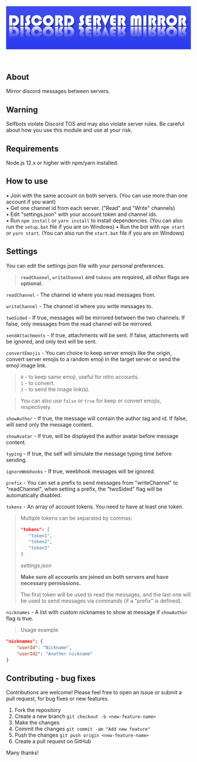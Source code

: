<div align="center">
  <br />
  <p>
    <img src="./logo.png" width="800" alt="discord-server-mirror" />
  </p>
  <br />
</div>

## About
Mirror discord messages between servers.

## Warning
Selfbots violate Discord TOS and may also violate server rules. Be careful about how you use this module and use at your risk.

## Requirements
Node.js 12.x or higher with npm/yarn installed.

## How to use
• Join with the same account on both servers. (You can use more than one account if you want)  
• Get one channel id from each server. ("Read" and "Write" channels)  
• Edit "settings.json" with your account token and channel ids.  
• Run `npm install` or `yarn install` to install dependencies. (You can also run the `setup.bat` file if you are on Windows)
• Run the bot with `npm start` or `yarn start`. (You can also run the `start.bat` file if you are on Windows) 

## Settings
You can edit the settings.json file with your personal preferences.
> **`readChannel`, `writeChannel` and `tokens` are required, all other flags are optional.**

`readChannel` - The channel id where you read messages from.  

`writeChannel` - The channel id where you write messages to.  

`twoSided` - If true, messages will be mirrored between the two channels. If false, only messages from the read channel will be mirrored.  

`sendAttachments` - If true, attachments will be sent. If false, attachments will be ignored, and only text will be sent.  

`convertEmojis` - You can choice to keep server emojis like the origin, convert server emojis to a random emoji in the target server or send the emoji image link.  
> `0` - to keep same emoji, useful for nitro accounts.   
> `1` - to convert.  
> `2` - to send the image link(s).  

> You can also use `false` or `true` for keep or convert emojis, respectively.  

`showAuthor` - If true, the message will contain the author tag and id. If false, will send only the message content.  

`showAvatar` - If true, will be displayed the author avatar before message content.  

`typing` - If true, the self will simulate the message typing time before sending.  

`ignoreWebhooks` - If true, weebhook messages will be ignored.  

`prefix` - You can set a prefix to send messages from "writeChannel" to "readChannel", when setting a prefix, the "twoSided" flag will be automatically disabled.  

`tokens` - An array of account tokens. You need to have at least one token.  
> Multiple tokens can be separated by commas:
> ```json
>"tokens": [
>    "token1",
>    "token2",
>    "token3"
>]
> ```
> *settings.json*
> 
> **Make sure all accounts are joined on both servers and have necessary permissions.**  
> 
> The first token will be used to read the messages, and the last one will be used to send messages via commands (if a "prefix" is defined).  

`nicknames` - A list with custom nicknames to show at message if `showAuthor` flag is true.  
> Usage example
```json
"nicknames": {
    "userId": "Nickname",
    "userId2": "Another nickname"
}
```

## Contributing - bug fixes
Contributions are welcome! Please feel free to open an issue or submit a pull request, for bug fixes or new features.

1. Fork the repository
2. Create a new branch `git checkout -b <new-feature-name>`
3. Make the changes
4. Commit the changes `git commit -am "Add new feature"`
5. Push the changes `git push origin <new-feature-name>`
6. Create a pull request on GitHub

Many thanks!
